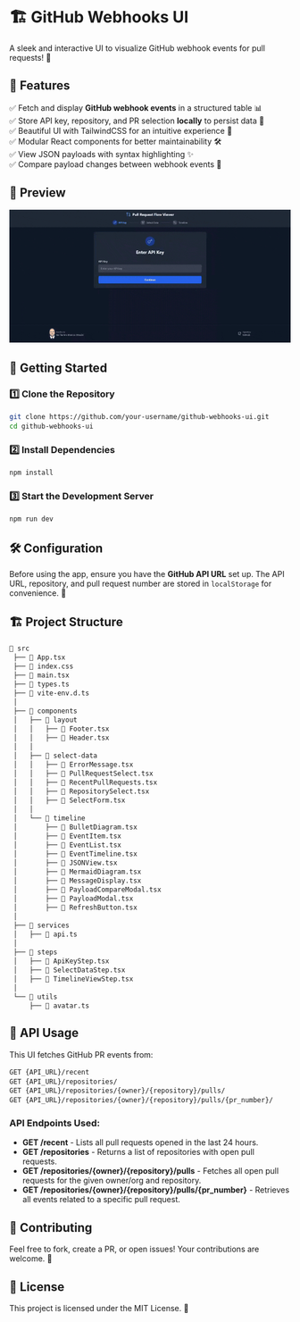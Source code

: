 # 🏗️ GitHub Webhooks UI

A sleek and interactive UI to visualize GitHub webhook events for pull requests! 🚀

## 🎯 Features

✅ Fetch and display **GitHub webhook events** in a structured table 📊  
✅ Store API key, repository, and PR selection **locally** to persist data 💾  
✅ Beautiful UI with TailwindCSS for an intuitive experience 🎨  
✅ Modular React components for better maintainability 🛠️  
✅ View JSON payloads with syntax highlighting ✨  
✅ Compare payload changes between webhook events 🔄  

## 📸 Preview

![Demo](demo.gif)

## 🚀 Getting Started

### 1️⃣ Clone the Repository

```sh
git clone https://github.com/your-username/github-webhooks-ui.git
cd github-webhooks-ui
```

### 2️⃣ Install Dependencies

```sh
npm install
```

### 3️⃣ Start the Development Server

```sh
npm run dev
```

## 🛠️ Configuration

Before using the app, ensure you have the **GitHub API URL** set up. The API URL, repository, and pull request number are stored in `localStorage` for convenience. 🎯

## 🏗️ Project Structure

```
📂 src
 ├── 📄 App.tsx
 ├── 📄 index.css
 ├── 📄 main.tsx
 ├── 📄 types.ts
 ├── 📄 vite-env.d.ts
 │
 ├── 📂 components
 │   ├── 📂 layout
 │   │   ├── 📄 Footer.tsx
 │   │   ├── 📄 Header.tsx
 │   │
 │   ├── 📂 select-data
 │   │   ├── 📄 ErrorMessage.tsx
 │   │   ├── 📄 PullRequestSelect.tsx
 │   │   ├── 📄 RecentPullRequests.tsx
 │   │   ├── 📄 RepositorySelect.tsx
 │   │   ├── 📄 SelectForm.tsx
 │   │
 │   └── 📂 timeline
 │       ├── 📄 BulletDiagram.tsx
 │       ├── 📄 EventItem.tsx
 │       ├── 📄 EventList.tsx
 │       ├── 📄 EventTimeline.tsx
 │       ├── 📄 JSONView.tsx
 │       ├── 📄 MermaidDiagram.tsx
 │       ├── 📄 MessageDisplay.tsx
 │       ├── 📄 PayloadCompareModal.tsx
 │       ├── 📄 PayloadModal.tsx
 │       ├── 📄 RefreshButton.tsx
 │
 ├── 📂 services
 │   ├── 📄 api.ts
 │
 ├── 📂 steps
 │   ├── 📄 ApiKeyStep.tsx
 │   ├── 📄 SelectDataStep.tsx
 │   ├── 📄 TimelineViewStep.tsx
 │
 └── 📂 utils
     ├── 📄 avatar.ts
```

## 📡 API Usage

This UI fetches GitHub PR events from:

```bash
GET {API_URL}/recent
GET {API_URL}/repositories/
GET {API_URL}/repositories/{owner}/{repository}/pulls/
GET {API_URL}/repositories/{owner}/{repository}/pulls/{pr_number}/
```

### API Endpoints Used:

- **GET /recent** - Lists all pull requests opened in the last 24 hours.
- **GET /repositories** - Returns a list of repositories with open pull requests.
- **GET /repositories/{owner}/{repository}/pulls** - Fetches all open pull requests for the given owner/org and repository.
- **GET /repositories/{owner}/{repository}/pulls/{pr_number}** - Retrieves all events related to a specific pull request.

## 🤝 Contributing

Feel free to fork, create a PR, or open issues! Your contributions are welcome. 💙

## 📜 License

This project is licensed under the MIT License. 📄
